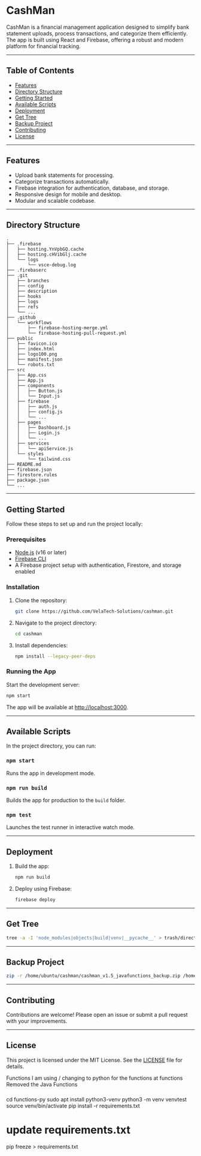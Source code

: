 # CashMan

CashMan is a financial management application designed to simplify bank statement uploads, process transactions, and categorize them efficiently. The app is built using React and Firebase, offering a robust and modern platform for financial tracking.

---

## Table of Contents

- [Features](#features)
- [Directory Structure](#directory-structure)
- [Getting Started](#getting-started)
- [Available Scripts](#available-scripts)
- [Deployment](#deployment)
- [Get Tree](#get-tree)
- [Backup Project](#backup-project)
- [Contributing](#contributing)
- [License](#license)

---

## Features

- Upload bank statements for processing.
- Categorize transactions automatically.
- Firebase integration for authentication, database, and storage.
- Responsive design for mobile and desktop.
- Modular and scalable codebase.

---

## Directory Structure

```plaintext
.
├── .firebase
│   ├── hosting.YnVpbGQ.cache
│   ├── hosting.cHVibGlj.cache
│   └── logs
│       └── vsce-debug.log
├── .firebaserc
├── .git
│   ├── branches
│   ├── config
│   ├── description
│   ├── hooks
│   ├── logs
│   ├── refs
│   └── ...
├── .github
│   └── workflows
│       ├── firebase-hosting-merge.yml
│       └── firebase-hosting-pull-request.yml
├── public
│   ├── favicon.ico
│   ├── index.html
│   ├── logo100.png
│   ├── manifest.json
│   └── robots.txt
├── src
│   ├── App.css
│   ├── App.js
│   ├── components
│   │   ├── Button.js
│   │   └── Input.js
│   ├── firebase
│   │   ├── auth.js
│   │   ├── config.js
│   │   └── ...
│   ├── pages
│   │   ├── Dashboard.js
│   │   ├── Login.js
│   │   └── ...
│   ├── services
│   │   └── apiService.js
│   └── styles
│       └── tailwind.css
├── README.md
├── firebase.json
├── firestore.rules
├── package.json
└── ...
```

---

## Getting Started

Follow these steps to set up and run the project locally:

### Prerequisites

- [Node.js](https://nodejs.org/) (v16 or later)
- [Firebase CLI](https://firebase.google.com/docs/cli/)
- A Firebase project setup with authentication, Firestore, and storage enabled

### Installation

1. Clone the repository:
   ```bash
   git clone https://github.com/VelaTech-Solutions/cashman.git
   ```
2. Navigate to the project directory:
   ```bash
   cd cashman
   ```
3. Install dependencies:
   ```bash
   npm install --legacy-peer-deps
   ```

### Running the App

Start the development server:

```bash
npm start
```

The app will be available at [http://localhost:3000](http://localhost:3000).

---

## Available Scripts

In the project directory, you can run:

### `npm start`

Runs the app in development mode.

### `npm run build`

Builds the app for production to the `build` folder.

### `npm test`

Launches the test runner in interactive watch mode.

---

## Deployment

1. Build the app:
   ```bash
   npm run build
   ```
2. Deploy using Firebase:
   ```bash
   firebase deploy
   ```

---

## Get Tree

```bash
tree -a -I 'node_modules|objects|build|venv|__pycache__' > trash/directory_structure.txt
```

---

## Backup Project

```bash
zip -r /home/ubuntu/cashman/cashman_v1.5_javafunctions_backup.zip /home/ubuntu/cashman
```

---

## Contributing

Contributions are welcome! Please open an issue or submit a pull request with your improvements.

---

## License

This project is licensed under the MIT License. See the [LICENSE](./LICENSE) file for details.

Functions
I am using / changing to python for the functions at functions
Removed the Java Functions

###

cd functions-py
sudo apt install python3-venv
python3 -m venv venvtest
source venv/bin/activate
pip install -r requirements.txt

# update requirements.txt

pip freeze > requirements.txt
